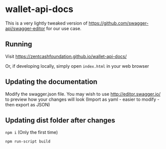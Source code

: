 # wallet-api-docs
This is a very lightly tweaked version of https://github.com/swagger-api/swagger-editor for our use case.

## Running

Visit https://zentcashfoundation.github.io/wallet-api-docs/

Or, if developing locally, simply open `index.html` in your web browser

## Updating the documentation

Modify the swagger.json file. You may wish to use http://editor.swagger.io/ to preview how your changes will look (Import as yaml - easier to modify - then export as JSON)

## Updating dist folder after changes

`npm i` (Only the first time)

`npm run-script build`
